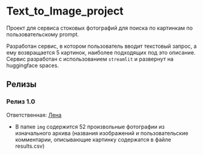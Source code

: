 # Text_to_Image_project

Проект для сервиса стоковых фотографий для поиска по картинкам по пользовательскому prompt.

Разработан сервис, в котором пользователь вводит текстовый запрос, а ему возвращается 5 картинок, наиболее подходящих под это описание. 
Сервис разработан с использованием `streamlit` и развернут на huggingface spaces.

## Релизы 

### Релиз 1.0 
Ответственная: [Лена](https://github.com/IvaElen)

* В папке `img` содержится 52 произвольные фотографии из изначального архива (названия изображений и пользовательские комментарии, описывающие картинку содержатся в файле results.csv)


